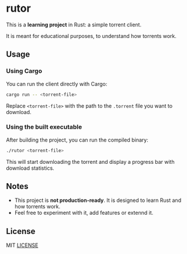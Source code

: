 # rutor

This is a **learning project** in Rust: a simple torrent client.

It is meant for educational purposes, to understand how torrents work.

## Usage

### Using Cargo

You can run the client directly with Cargo:

```bash
cargo run -- <torrent-file>
```

Replace `<torrent-file>` with the path to the `.torrent` file you want to download.

### Using the built executable

After building the project, you can run the compiled binary:

```bash
./rutor <torrent-file>
```

This will start downloading the torrent and display a progress bar with download statistics.

## Notes

- This project is **not production-ready**. It is designed to learn Rust and how torrents work.
- Feel free to experiment with it, add features or extennd it.

## License

MIT [LICENSE](./LICENSE)
